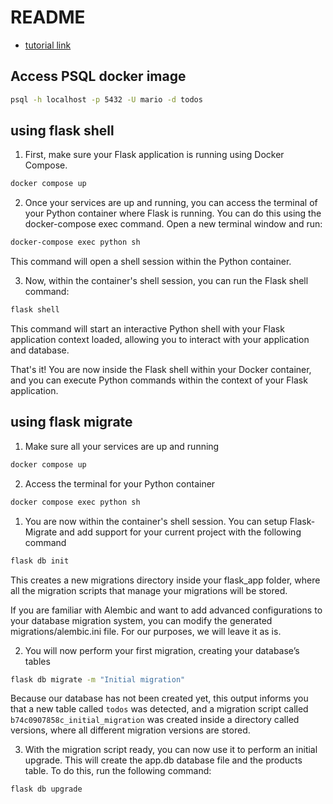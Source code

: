 # README

- [tutorial link](https://dev.to/yactouat/flask-postgres-sqlalchemy-migrations-dockerized-intro-2f8p)

## Access PSQL docker image

```bash
psql -h localhost -p 5432 -U mario -d todos
```

## using flask shell

1. First, make sure your Flask application is running using Docker Compose.

```bash
docker compose up
```

2.  Once your services are up and running, you can access the terminal of your Python container where Flask is running. You can do this using the docker-compose exec command. Open a new terminal window and run:

```bash
docker-compose exec python sh
```

This command will open a shell session within the Python container.

3. Now, within the container's shell session, you can run the Flask shell command:

```bash
flask shell
```

This command will start an interactive Python shell with your Flask application context loaded, allowing you to interact with your application and database.

That's it! You are now inside the Flask shell within your Docker container, and you can execute Python commands within the context of your Flask application.

## using flask migrate

1. Make sure all your services are up and running

```bash
docker compose up
```

2. Access the terminal for your Python container

```bash
docker compose exec python sh
```

1. You are now within the container's shell session. You can setup Flask-Migrate and add support for your current project with the following command

```bash
flask db init
```

This creates a new migrations directory inside your flask_app folder, where all the migration scripts that manage your migrations will be stored.

If you are familiar with Alembic and want to add advanced configurations to your database migration system, you can modify the generated migrations/alembic.ini file. For our purposes, we will leave it as is.

2. You will now perform your first migration, creating your database’s tables

```bash
flask db migrate -m "Initial migration"
```

Because our database has not been created yet, this output informs you that a new table called `todos` was detected, and a migration script called `b74c0907858c_initial_migration` was created inside a directory called versions, where all different migration versions are stored.

3. With the migration script ready, you can now use it to perform an initial upgrade. This will create the app.db database file and the products table. To do this, run the following command:

```bash
flask db upgrade
```
